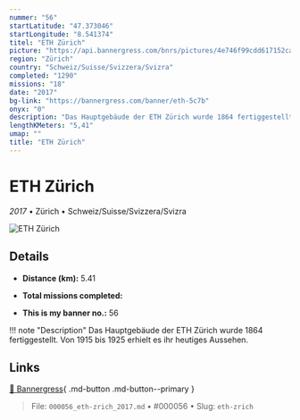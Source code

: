 ```yaml
---
nummer: "56"
startLatitude: "47.373046"
startLongitude: "8.541374"
titel: "ETH Zürich"
picture: "https://api.bannergress.com/bnrs/pictures/4e746f99cdd617152cafac56635bea19"
region: "Zürich"
country: "Schweiz/Suisse/Svizzera/Svizra"
completed: "1290"
missions: "18"
date: "2017"
bg-link: "https://bannergress.com/banner/eth-5c7b"
onyx: "0"
description: "Das Hauptgebäude der ETH Zürich wurde 1864 fertiggestellt. Von 1915 bis 1925 erhielt es ihr heutiges Aussehen."
lengthKMeters: "5,41"
umap: ""
title: "ETH Zürich"
---
```

# ETH Zürich

*2017* • Zürich • Schweiz/Suisse/Svizzera/Svizra

![ETH Zürich](https://api.bannergress.com/bnrs/pictures/4e746f99cdd617152cafac56635bea19)

## Details
- **Distance (km):** 5.41

- **Total missions completed:** 
- **This is my banner no.:** 56


!!! note "Description"
    Das Hauptgebäude der ETH Zürich wurde 1864 fertiggestellt. Von 1915 bis 1925 erhielt es ihr heutiges Aussehen.



## Links
[🔗 Bannergress](https://bannergress.com/banner/eth-5c7b){ .md-button .md-button--primary }



> File: `000056_eth-zrich_2017.md` • #000056 • Slug: `eth-zrich`
